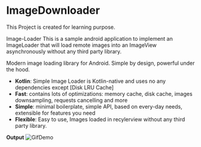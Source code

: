 # ImageDownloader
This Project is created for learning purpose. 

Image-Loader
This is a sample android application to implement an ImageLoader that will load remote images into an ImageView asynchronously without any third party library. 

Modern image loading library for Android. Simple by design, powerful under the hood.

- **Kotlin**: Simple Image Loader is Kotlin-native and uses no any dependencies except [Disk LRU Cache]
- **Fast**: contains lots of optimizations: memory cache, disk cache, images downsampling, requests cancelling and more
- **Simple**: minimal boilerplate, simple API, based on every-day needs, extensible for features you need
- **Flexible**: Easy to use, Images loaded in recylerview without any third party library.

**Output**
![GifDemo](/art/simple-image-loader-demo.gif)
